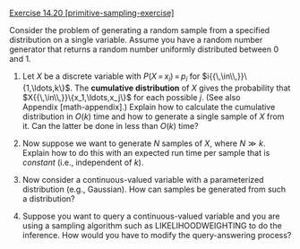 [Exercise 14.20 \[primitive-sampling-exercise\]](14-20/)

Consider the problem of generating a
random sample from a specified distribution on a single variable. Assume
you have a random number generator that returns a random number
uniformly distributed between 0 and 1.

1.  Let $X$ be a discrete variable with
    $P(X{{\,=\,}}x_i){{\,=\,}}p_i$ for
    $i{{\,\in\\,}}\{1,\ldots,k\}$. The **cumulative distribution** of $X$ gives the probability
    that $X{{\,\in\\,}}\{x_1,\ldots,x_j\}$ for each possible $j$. (See
    also Appendix [math-appendix].) Explain how to
    calculate the cumulative distribution in $O(k)$ time and how to
    generate a single sample of $X$ from it. Can the latter be done in
    less than $O(k)$ time?

2.  Now suppose we want to generate $N$ samples of $X$, where $N\gg k$.
    Explain how to do this with an expected run time per sample that is
    *constant* (i.e., independent of $k$).

3.  Now consider a continuous-valued variable with a parameterized
    distribution (e.g., Gaussian). How can samples be generated from
    such a distribution?

4.  Suppose you want to query a continuous-valued variable and you are
    using a sampling algorithm such as LIKELIHOODWEIGHTING to do the inference. How would
    you have to modify the query-answering process?

